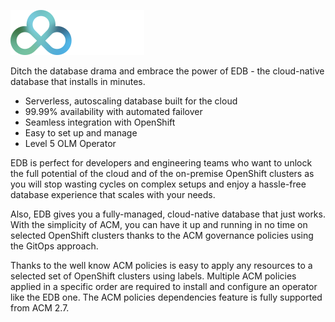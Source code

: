 ![EDB Logo](images/edb-logo.svg?raw=true "EDB")

Ditch the database drama and embrace the power of EDB - the cloud-native database that installs in minutes.

- Serverless, autoscaling database built for the cloud
- 99.99% availability with automated failover
- Seamless integration with OpenShift
- Easy to set up and manage
- Level 5 OLM Operator


EDB is perfect for developers and engineering teams who want to unlock the full potential of the cloud and of the on-premise OpenShift clusters as you will stop wasting cycles on complex setups and enjoy a hassle-free database experience that scales with your needs.

Also, EDB gives you a fully-managed, cloud-native database that just works. With the simplicity of ACM, you can have it up and running in no time on selected OpenShift clusters thanks to the ACM governance policies using the GitOps approach.

Thanks to the well know ACM policies is easy to apply any resources to a selected set of OpenShift clusters using labels. Multiple ACM policies applied in a specific order are required to install and configure an operator like the EDB one. The ACM policies dependencies feature is fully supported from ACM 2.7.



